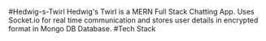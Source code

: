 #Hedwig-s-Twirl
Hedwig's Twirl is a MERN Full Stack Chatting App. Uses Socket.io for real time communication and stores user details in encrypted format in Mongo DB Database.
#Tech Stack
